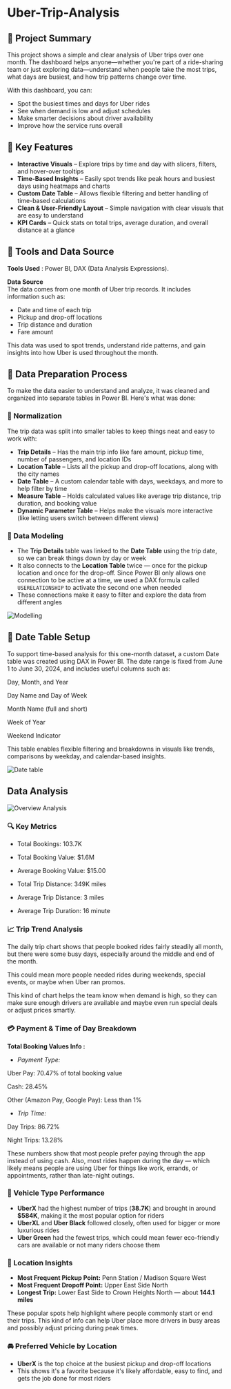 # Uber-Trip-Analysis

## 📍 Project Summary

This project shows a simple and clear analysis of Uber trips over one month. The dashboard helps anyone—whether you're part of a ride-sharing team or just exploring data—understand when people take the most trips, what days are busiest, and how trip patterns change over time.

With this dashboard, you can:

- Spot the busiest times and days for Uber rides  
- See when demand is low and adjust schedules  
- Make smarter decisions about driver availability  
- Improve how the service runs overall

## 🌟 Key Features

- **Interactive Visuals** – Explore trips by time and day with slicers, filters, and hover-over tooltips  
- **Time-Based Insights** – Easily spot trends like peak hours and busiest days using heatmaps and charts  
- **Custom Date Table** – Allows flexible filtering and better handling of time-based calculations  
- **Clean & User-Friendly Layout** – Simple navigation with clear visuals that are easy to understand  
- **KPI Cards** – Quick stats on total trips, average duration, and overall distance at a glance

## 🧰 Tools and Data Source

**Tools Used** : Power BI, DAX (Data Analysis Expressions).

**Data Source**  
The data comes from one month of Uber trip records. It includes information such as:

- Date and time of each trip  
- Pickup and drop-off locations  
- Trip distance and duration  
- Fare amount  

This data was used to spot trends, understand ride patterns, and gain insights into how Uber is used throughout the month.


## 🧹 Data Preparation Process

To make the data easier to understand and analyze, it was cleaned and organized into separate tables in Power BI. Here's what was done:

### 🔄 Normalization  
The trip data was split into smaller tables to keep things neat and easy to work with:

- **Trip Details** – Has the main trip info like fare amount, pickup time, number of passengers, and location IDs  
- **Location Table** – Lists all the pickup and drop-off locations, along with the city names  
- **Date Table** – A custom calendar table with days, weekdays, and more to help filter by time  
- **Measure Table** – Holds calculated values like average trip distance, trip duration, and booking value  
- **Dynamic Parameter Table** – Helps make the visuals more interactive (like letting users switch between different views)

### 🔗 Data Modeling 
- The **Trip Details** table was linked to the **Date Table** using the trip date, so we can break things down by day or week  
- It also connects to the **Location Table** twice — once for the pickup location and once for the drop-off. Since Power BI only allows one connection to be active at a time, we used a DAX formula called `USERELATIONSHIP` to activate the second one when needed  
- These connections make it easy to filter and explore the data from different angles

![Modelling](https://github.com/Konstanlytics/Uber-Trip-Analysis/blob/main/Modelling.JPG)

## 📅 Date Table Setup

To support time-based analysis for this one-month dataset, a custom Date table was created using DAX in Power BI. The date range is fixed from June 1 to June 30, 2024, and includes useful columns such as:

Day, Month, and Year

Day Name and Day of Week

Month Name (full and short)

Week of Year

Weekend Indicator

This table enables flexible filtering and breakdowns in visuals like trends, comparisons by weekday, and calendar-based insights.

![Date table](https://github.com/Konstanlytics/Uber-Trip-Analysis/blob/main/Date%20table.JPG)



## Data Analysis

![Overview Analysis](https://github.com/Konstanlytics/Uber-Trip-Analysis/blob/main/Overview%20Analysis.JPG)

### 🔍 Key Metrics

- Total Bookings: 103.7K

- Total Booking Value: $1.6M

- Average Booking Value: $15.00

- Total Trip Distance: 349K miles

- Average Trip Distance: 3 miles

- Average Trip Duration: 16 minute

### 📈 Trip Trend Analysis
The daily trip chart shows that people booked rides fairly steadily all month, but there were some busy days, especially around the middle and end of the month.

This could mean more people needed rides during weekends, special events, or maybe when Uber ran promos.

This kind of chart helps the team know when demand is high, so they can make sure enough drivers are available and maybe even run special deals or adjust prices smartly.


### 💳 Payment & Time of Day Breakdown

**Total Booking Values Info :**

- *Payment Type:*

Uber Pay: 70.47% of total booking value

Cash: 28.45%

Other (Amazon Pay, Google Pay): Less than 1%

- *Trip Time:*

Day Trips: 86.72%

Night Trips: 13.28%

These numbers show that most people prefer paying through the app instead of using cash. Also, most rides happen during the day — which likely means people are using Uber for things like work, errands, or appointments, rather than late-night outings.


### 🚗 Vehicle Type Performance  
- **UberX** had the highest number of trips (**38.7K**) and brought in around **$584K**, making it the most popular option for riders  
- **UberXL** and **Uber Black** followed closely, often used for bigger or more luxurious rides  
- **Uber Green** had the fewest trips, which could mean fewer eco-friendly cars are available or not many riders choose them

### 📍 Location Insights  
- **Most Frequent Pickup Point:** Penn Station / Madison Square West  
- **Most Frequent Dropoff Point:** Upper East Side North  
- **Longest Trip:** Lower East Side to Crown Heights North — about **144.1 miles**

These popular spots help highlight where people commonly start or end their trips. This kind of info can help Uber place more drivers in busy areas and possibly adjust pricing during peak times.

### 🚘 Preferred Vehicle by Location  
- **UberX** is the top choice at the busiest pickup and drop-off locations  
- This shows it's a favorite because it's likely affordable, easy to find, and gets the job done for most riders

